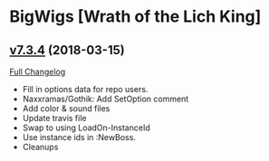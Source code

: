 # BigWigs [Wrath of the Lich King]

## [v7.3.4](https://github.com/BigWigsMods/BigWigs_WrathOfTheLichKing/tree/v7.3.4) (2018-03-15)
[Full Changelog](https://github.com/BigWigsMods/BigWigs_WrathOfTheLichKing/compare/v7.3.3...v7.3.4)

- Fill in options data for repo users.  
- Naxxramas/Gothik: Add SetOption comment  
- Add color & sound files  
- Update travis file  
- Swap to using LoadOn-InstanceId  
- Use instance ids in :NewBoss.  
- Cleanups  

